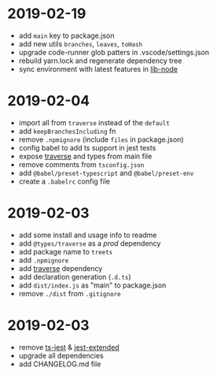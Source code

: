 # 2019-02-19

- add `main` key to package.json
- add new utils `branches`, `leaves`, `toHash`
- upgrade code-runner glob patters in .vscode/settings.json
- rebuild yarn.lock and regenerate dependency tree
- sync environment with latest features in [lib-node]

[lib-node]: https://github.com/juanmait/seedjs/tree/master/seed-lib-node

# 2019-02-04

- import all from `traverse` instead of the `default`
- add `keepBranchesIncluding` fn
- remove `.npmignore` (include `files` in package.json)
- config babel to add ts support in jest tests
- expose [traverse] and types from main file
- remove comments from `tsconfig.json`
- add `@babel/preset-typescript` and `@babel/preset-env`
- create a `.babelrc` config file

# 2019-02-03

- add some install and usage info to readme
- add `@types/traverse` as a _prod_ dependency
- add package name to `treets`
- add `.npmignore`
- add [traverse] dependency
- add declaration generation (`.d.ts`)
- add `dist/index.js` as "main" to package.json
- remove `./dist` from `.gitignore`

# 2019-02-03

- remove [ts-jest] & [jest-extended]
- upgrade all dependencies
- add CHANGELOG.md file

[ts-jest]: https://github.com/kulshekhar/ts-jest
[jest-extended]: https://github.com/jest-community/jest-extended
[traverse]: https://www.npmjs.com/package/traverse
